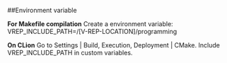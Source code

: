##Environment variable 

**For Makefile compilation**
Create a environment variable:
VREP_INCLUDE_PATH=/[V-REP-LOCATION]/programming

**On CLion**
Go to Settings | Build, Execution, Deployment | CMake. Include VREP_INCLUDE_PATH in custom variables.